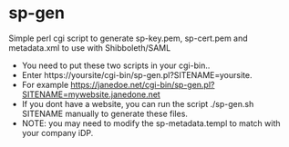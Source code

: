 # sp-gen
Simple perl cgi script to generate sp-key.pem, sp-cert.pem and metadata.xml to use with Shibboleth/SAML

*  You need to put these two scripts in your cgi-bin..
*  Enter https://yoursite/cgi-bin/sp-gen.pl?SITENAME=yoursite.
*  For example https://janedoe.net/cgi-bin/sp-gen.pl?SITENAME=mywebsite.janedone.net
*  If you dont have a website, you can run the script ./sp-gen.sh SITENAME manually to generate these files.
*  NOTE: you may need to modify the sp-metadata.templ to match with your company iDP.
